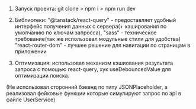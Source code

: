 1. Запуск проекта: git clone > npm i > npm run dev

2. Библиотеки: 
"@tanstack/react-query" - предоставляет удобный интерфейс получения данных с сервера(+ кэширования по умолчанию по ключам запросса), 
"sass" - техническое требование(так же использовал модульные стили для удобства)
"react-router-dom" - лучшее решение для навигации по страницам в приложении

3. Оптимизация: использовал механизм кэшиования результата запроса с помощью react-query, хук useDebouncedValue для оптимизации поиска. 

(Не использовал сторонний бэкенд по типу JSONPlaceholder, а реализовал фейковые функции которые симулируют запрос по api в файле UserService)
